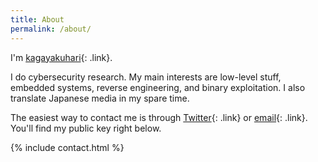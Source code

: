 ```yaml
---
title: About
permalink: /about/
---
```


I'm [kagayakuhari][twitter]{: .link}.  <!-- br -->

I do cybersecurity research. My main interests are low-level stuff, embedded systems,
reverse engineering, and binary exploitation. I also translate Japanese media in my spare time.

The easiest way to contact me is through [Twitter][twitter]{: .link} or
[email][email]{: .link}. You'll find my public key right below.

[twitter]: https://twitter.com/kagayakuhari
[email]: mailto:me@dont.cat

{% include contact.html %}
